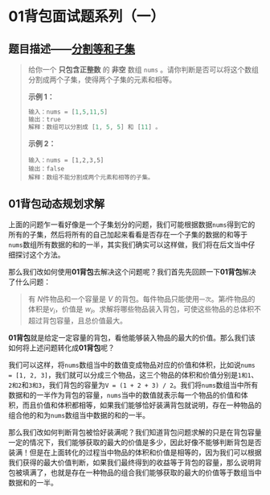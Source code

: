 # 01背包面试题系列（一）

## 题目描述——[分割等和子集](https://leetcode.cn/problems/partition-equal-subset-sum/)

>给你一个 **只包含正整数** 的 **非空** 数组 `nums` 。请你判断是否可以将这个数组分割成两个子集，使得两个子集的元素和相等。
>
>**示例 1：**
>
>```java
>输入：nums = [1,5,11,5]
>输出：true
>解释：数组可以分割成 [1, 5, 5] 和 [11] 。
>```
>
>**示例 2：**
>
>```
>输入：nums = [1,2,3,5]
>输出：false
>解释：数组不能分割成两个元素和相等的子集。
>```

## 01背包动态规划求解

上面的问题乍一看好像是一个子集划分的问题，我们可能根据数据`nums`得到它的所有的子集，然后将所有的自己加起来看看是否存在一个子集的数据的和等于`nums`数组所有数据的和的一半，其实我们确实可以这样做，我们将在后文当中仔细探讨这个方法。

那么我们改如何使用**01背包**去解决这个问题呢？我们首先先回顾一下**01背包**解决了什么问题：

>有 $N$件物品和一个容量是 $V$ 的背包。每件物品只能使用`一次`。第$i$件物品的体积是$v_i$，价值是 $w_i$。求解将哪些物品装入背包，可使这些物品的总体积不超过背包容量，且总价值最大。

**01背包**就是给定一定容量的背包，看他能够装入物品的最大的价值。那么我们该如何将上述问题转化成**01背包**呢？

我们可以这样，将`nums`数组当中的数值变成物品对应的价值和体积，比如说`nums = [1, 2, 3]`，我们就可以分成三个物品，这三个物品的体积和价值分别是`1和1`、`2和2`和`3和3`，我们背包的容量为`V = (1 + 2 + 3) / 2`。我们将`nums`数组当中所有数据和的一半作为背包的容量，`nums`当中的数值就表示每一个物品的价值和体积，而且价值和体积都相等，如果我们能够恰好装满背包就说明，存在一种物品的组合他的和为`nums`数组当中数据的和的一半。

那么我们改如何判断背包被恰好装满呢？我们知道背包问题求解的只是在背包容量一定的情况下，我们能够获取的最大的价值是多少，因此好像不能够判断背包是否装满！但是在上面转化的过程当中物品的体积和价值是相等的，因为我们可以根据我们获得的最大价值判断，如果我们最终得到的收益等于背包的容量，那么说明背包被填满了，也就是存在一种物品的组合我们能够获取的最大的价值等于数组当中数据和的一半。



